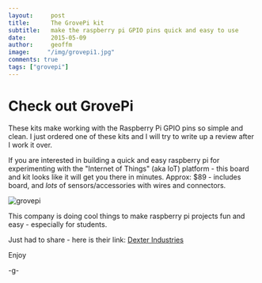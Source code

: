 ```yaml
---
layout:     post
title:      The GrovePi kit
subtitle:   make the raspberry pi GPIO pins quick and easy to use
date:       2015-05-09
author:     geoffm
image:     "/img/grovepi1.jpg"
comments: true
tags: ["grovepi"]
---
```


# Check out GrovePi

These kits make working with the Raspberry Pi GPIO pins
so simple and clean.  I just ordered one of these kits and
I will try to write up a review after I work it over.

If you are interested in building a quick and easy raspberry pi 
for experimenting with the "Internet of Things" (aka IoT) platform - this board and kit
looks like it will get you there in minutes. Approx: $89 - 
includes board, and *lots* of sensors/accessories with wires 
and connectors.

![grovepi](/img/grovepi1.jpg)

<!--more-->

This company is doing cool things to make raspberry pi projects
fun and easy - especially for students.

Just had to share - here is their link: [Dexter Industries](http://www.dexterindustries.com/)

Enjoy

-g-

